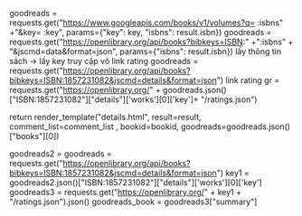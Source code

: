 goodreads = requests.get("https://www.googleapis.com/books/v1/volumes?q= :isbns" +"&key= :key", params={"key": key, "isbns": result.isbn})
goodreads = requests.get("https://openlibrary.org/api/books?bibkeys=ISBN:" +":isbns" + "&jscmd=data&format=json", params={"isbns": result.isbn})
lấy thông tin sách -> lấy key truy cập vô link rating
    goodreads = requests.get("https://openlibrary.org/api/books?bibkeys=ISBN:1857231082&jscmd=details&format=json")
link rating
gr = requests.get("https://openlibrary.org/" + goodreads.json()["ISBN:1857231082"]["details"]['works'][0]['key']+ "/ratings.json")

 return render_template("details.html", result=result, comment_list=comment_list , bookid=bookid, goodreads=goodreads.json()["books"][0])

 
 goodreads2 = goodreads = requests.get("https://openlibrary.org/api/books?bibkeys=ISBN:1857231082&jscmd=details&format=json")
 key1 = goodreads2.json()["ISBN:1857231082"]["details"]['works'][0]['key']
 goodreads3 = requests.get("https://openlibrary.org/" + key1 + "/ratings.json").json()
 goodreads_book = goodreads3["summary"]